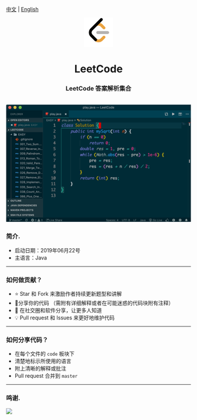 [中文](README_CN.md) | [English](README_EN.md)

<div align="center">
  <a href="">
    <img src="logo.png"  width="80px" height="80px">
  </a>
  <h1 align="center">
    LeetCode
  </h1>
  <h3 align="center">
    LeetCode 答案解析集合
  </h3>

</div>

<br />

<div align="center">
  <img src="ss.png">

</div>

### 简介.

- 启动日期：2019年06月22号
- 主语言：Java

---

### 如何做贡献？

- :star: Star 和 Fork 来激励作者持续更新题型和讲解
- :hammer:分享你的代码 （需附有详细解释或者在可能迷惑的代码块附有注释）
- :tada: 在社交圈和软件分享，让更多人知道
- :bulb: Pull request 和 Issues 来更好地维护代码

---

### 如何分享代码？

- 在每个文件的 `code` 板块下
- 清楚地标示所使用的语言
- 附上清晰的解释或批注
- Pull request 合并到 `master`

---

### 鸣谢.

<a href="https://github.com/Mint-io">
    <img src="https://avatars1.githubusercontent.com/u/52114394?s=400&v=4" width="30px">
</a> 
